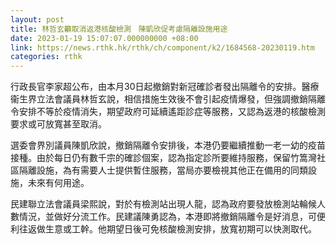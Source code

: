 ```yaml
---
layout: post
title: 林哲玄籲取消返港核酸檢測　陳凱欣促考慮隔離設施用途
date: 2023-01-19 15:07:07.000000000 +08:00
link: https://news.rthk.hk/rthk/ch/component/k2/1684568-20230119.htm
categories: rthk
---
```


行政長官李家超公布，由本月30日起撤銷對新冠確診者發出隔離令的安排。醫療衞生界立法會議員林哲玄說，相信措施生效後不會引起疫情爆發，但強調撤銷隔離令安排不等於疫情消失，期望政府可延續遙距診症等服務，又認為返港的核酸檢測要求或可放寬甚至取消。

選委會界別議員陳凱欣說，撤銷隔離令安排後，本港仍要繼續推動一老一幼的疫苗接種。由於每日仍有數千宗的確診個案，認為指定診所要維持服務，保留竹篙灣社區隔離設施，為有需要人士提供暫住服務，當局亦要檢視其他正在備用的同類設施，未來有何用途。

民建聯立法會議員梁熙說，對於有檢測站出現人龍，認為政府要發放檢測站輪候人數情況，並做好分流工作。民建議陳勇認為，本港即將撤銷隔離令是好消息，可便利往返做生意或工幹。他期望日後可免核酸檢測安排，放寬初期可以快測取代。
